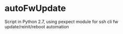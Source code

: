 autoFwUpdate
============

Script in Python 2.7, using pexpect module for ssh cli fw update/reinit/reboot automation

